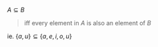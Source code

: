 $A \subseteq B$
>iff every element in $A$ is also an element of $B$ 

ie. $\{ a, u \} \subseteq \{ a,e, i, o, u \}$ 
